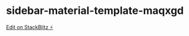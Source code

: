 # sidebar-material-template-maqxgd

[Edit on StackBlitz ⚡️](https://stackblitz.com/edit/sidebar-material-template-maqxgd)